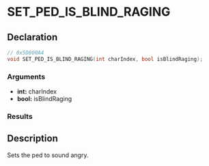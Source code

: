 # SET_PED_IS_BLIND_RAGING

## Declaration
```cpp
// 0x5D800A4
void SET_PED_IS_BLIND_RAGING(int charIndex, bool isBlindRaging);
```

### Arguments
- **int:** charIndex
- **bool:** isBlindRaging

### Results

## Description
Sets the ped to sound angry.